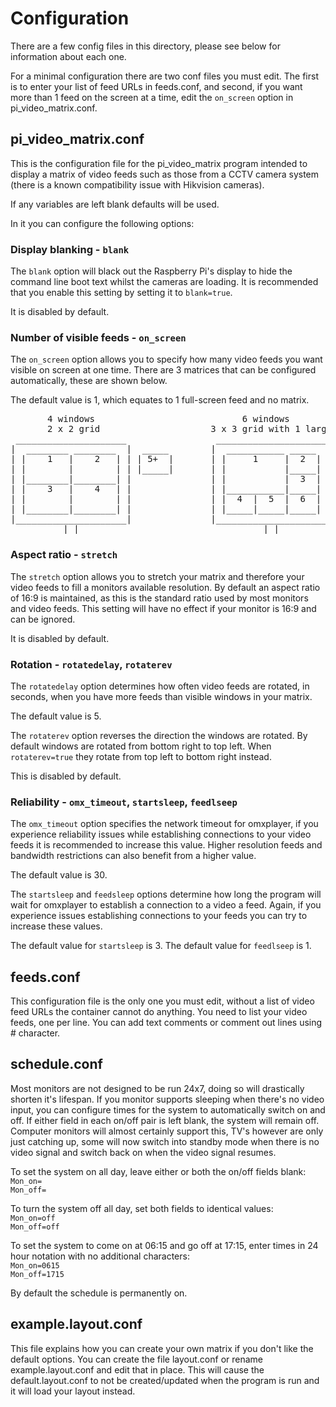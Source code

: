 # Configuration

There are a few config files in this directory, please see below for information about each one.

For a minimal configuration there are two conf files you must edit. The first is to enter your list of feed URLs in feeds.conf, and second, if you want more than 1 feed on the screen at a time, edit the `on_screen` option in pi_video_matrix.conf.

## pi_video_matrix.conf
This is the configuration file for the pi_video_matrix program intended to display a matrix of video feeds such as those from a CCTV camera system (there is a known compatibility issue with Hikvision cameras).

If any variables are left blank defaults will be used.

In it you can configure the following options:

### Display blanking - `blank`
The `blank` option will black out the Raspberry Pi's display to hide the command line boot text whilst the cameras are loading. It is recommended that you enable this setting by setting it to `blank=true`.

It is disabled by default.

### Number of visible feeds - `on_screen`
The `on_screen` option allows you to specify how many video feeds you want visible on screen at one time. There are 3 matrices that can be configured automatically, these are shown below.

The default value is 1, which equates to 1 full-screen feed and no matrix.

<pre>
       4 windows                            6 windows                              9 windows
       2 x 2 grid                     3 x 3 grid with 1 large                      3 x 3 grid
 _____________________                 _____________________                 _____________________
|  ________ ________  |  _____        |  ___________ _____  |  _____        |  _____ _____ _____  |  _____
| |    1   |    2   | | | 5+  |       | |     1     |  2  | | | 7+  |       | |  1  |  2  |  3  | | | 10+ |
| |        |        | | |_____|       | |           |_____| | |_____|       | |_____|_____|_____| | |_____|
| |________|________| |               | |           |  3  | |               | |  4  |  5  |  6  | |
| |    3   |    4   | |               | |___________|_____| |               | |_____|_____|_____| | 
| |        |        | |               | |  4  |  5  |  6  | |               | |  7  |  8  |  9  | |
| |________|________| |               | |_____|_____|_____| |               | |_____|_____|_____| |
|_____________________|               |_____________________|               |_____________________|
        __|_|__                               __|_|__                               __|_|__
</pre>

### Aspect ratio - `stretch`
The `stretch` option allows you to stretch your matrix and therefore your video feeds to fill a monitors available resolution. By default an aspect ratio of 16:9 is maintained, as this is the standard ratio used by most monitors and video feeds. This setting will have no effect if your monitor is 16:9 and can be ignored.

It is disabled by default.

### Rotation - `rotatedelay`, `rotaterev`
The `rotatedelay` option determines how often video feeds are rotated, in seconds, when you have more feeds than visible windows in your matrix.

The default value is 5.

The `rotaterev` option reverses the direction the windows are rotated. By default windows are rotated from bottom right to top left. When `rotaterev=true` they rotate from top left to bottom right instead.

This is disabled by default.

### Reliability - `omx_timeout`, `startsleep`, `feedlseep`
The `omx_timeout` option specifies the network timeout for omxplayer, if you experience reliability issues while establishing connections to your video feeds it is recommended to increase this value. Higher resolution feeds and bandwidth restrictions can also benefit from a higher value.

The default value is 30.

The `startsleep` and `feedsleep` options determine how long the program will wait for omxplayer to establish a connection to a video a feed. Again, if you experience issues establishing connections to your feeds you can try to increase these values.

The default value for `startsleep` is 3.
The default value for `feedlseep` is 1.

## feeds.conf
This configuration file is the only one you must edit, without a list of video feed URLs the container cannot do anything. You need to list your video feeds, one per line. You can add text comments or comment out lines using # character.

## schedule.conf
Most monitors are not designed to be run 24x7, doing so will drastically shorten it's lifespan. If you monitor supports sleeping when there's no video input, you can configure times for the system to automatically switch on and off. If either field in each on/off pair is left blank, the system will remain off. Computer monitors will almost certainly support this, TV's however are only just catching up, some will now switch into standby mode when there is no video signal and switch back on when the video signal resumes.

To set the system on all day, leave either or both the on/off fields blank:  
`Mon_on=`  
`Mon_off=`

To turn the system off all day, set both fields to identical values:  
`Mon_on=off`  
`Mon_off=off`

To set the system to come on at 06:15 and go off at 17:15, enter times in 24 hour notation with no additional characters:  
`Mon_on=0615`  
`Mon_off=1715`

By default the schedule is permanently on.

## example.layout.conf
This file explains how you can create your own matrix if you don't like the default options. You can create the file layout.conf or rename example.layout.conf and edit that in place. This will cause the default.layout.conf to not be created/updated when the program is run and it will load your layout instead.
